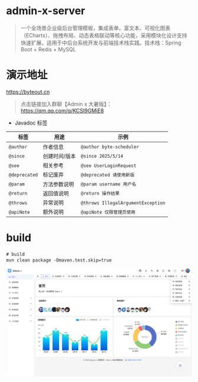 # admin-x-server

>一个全场景企业级后台管理模板，集成表单、富文本、可视化图表（ECharts）、拖拽布局、动态表格联动等核心功能，采用模块化设计支持快速扩展，适用于中后台系统开发与前端技术栈实践。技术栈：Spring Boot + Redis + MySQL

# 演示地址
https://byteout.cn

> 点击链接加入群聊【Admin x 大暑版】：https://qm.qq.com/q/KCSI9GMiE8

- Javadoc 标签

| 标签            | 用途      | 示例                                 |
|---------------|---------|------------------------------------|
| `@author`     | 作者信息    | `@author byte-scheduler`           |
| `@since`      | 创建时间/版本 | `@since 2025/5/14`                 |
| `@see`        | 相关参考	   | `@see UserLoginRequest`            |
| `@deprecated` | 标记废弃	   | `@deprecated 请使用新版`                |
| `@param`      | 方法参数说明	 | `@param username 用户名`              |
| `@return`     | 返回值说明	  | `@return 操作结果`                     |
| `@throws`     | 异常说明	   | `@throws IllegalArgumentException` |
| `@apiNote`    | 额外说明	   | `@apiNote 仅限管理员使用`                 |

# build
```shell
# build
mvn clean package -Dmaven.test.skip=true
```
![dashboard.png](docs/dashboard.png)

